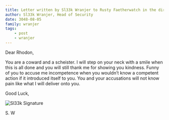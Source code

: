 ```yaml
---
title: Letter written by Sl33k Wranjer to Rusty Faetherwatch in the direct aftermath of the Invasion of the Mine
author: Sl33k Wranjer, Head of Security
date: 3048-08-05
family: wranjer
tags:
    - post
    - wranjer
---
```


Dear Rhodon, 

You are a coward and a scheister. I will step on your neck with a smile when this is all done and you will still thank me for showing you kindness. Funny of you to accuse me incompetence when you wouldn’t know a competent action if it introduced itself to you. You and your accusations will not know pain like what I will deliver onto you.

Good Luck, 

![Sl33k Signature](/static/img/signatures/sleek-signature-1.png)

S. W
